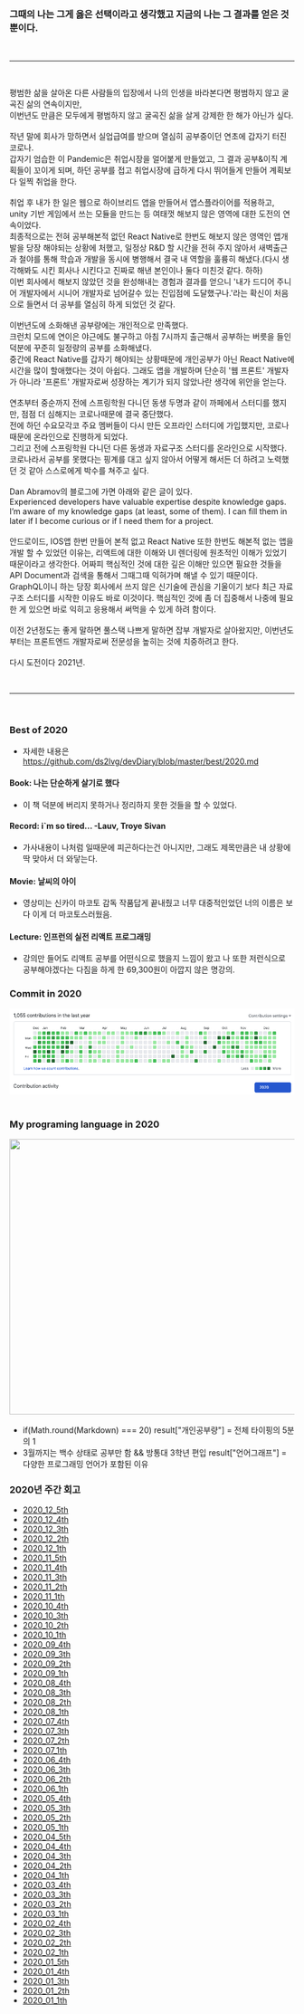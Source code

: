 ### 그때의 나는 그게 옳은 선택이라고 생각했고 지금의 나는 그 결과를 얻은 것 뿐이다.
<br><hr><br>

평범한 삶을 살아온 다른 사람들의 입장에서 나의 인생을 바라본다면 평범하지 않고 굴곡진 삶의 연속이지만,<br />
이번년도 만큼은 모두에게 평범하지 않고 굴곡진 삶을 살게 강제한 한 해가 아닌가 싶다.
<br /><br />
작년 말에 회사가 망하면서 실업급여를 받으며 열심히 공부중이던 연초에 갑자기 터진 코로나.<br />
갑자기 엄습한 이 Pandemic은 취업시장을 얼어붙게 만들었고, 그 결과 공부&이직 계획들이 꼬이게 되며, 하던 공부를 접고 취업시장에 급하게 다시 뛰어들게 만들어 계획보다 일찍 취업을 한다.
<br /><br />
취업 후 내가 한 일은 웹으로 하이브리드 앱을 만들어서 앱스플라이어를 적용하고, unity 기반 게임에서 쓰는 모듈을 만드는 등 여태껏 해보지 않은 영역에 대한 도전의 연속이었다.<br />
최종적으로는 전혀 공부해본적 없던 React Native로 한번도 해보지 않은 영역인 앱개발을 당장 해야되는 상황에 처했고, 일정상 R&D 할 시간을 전혀 주지 않아서 새벽출근과 철야를 통해 학습과 개발을 동시에 병행해서 결국 내 역할을 훌륭히 해냈다.(다시 생각해봐도 시킨 회사나 시킨다고 진짜로 해낸 본인이나 둘다 미친것 같다. 하하)<br />
이번 회사에서 해보지 않았던 것을 완성해내는 경험과 결과를 얻으니 '내가 드디어 주니어 개발자에서 시니어 개발자로 넘어갈수 있는 진입점에 도달했구나.'라는 확신이 처음으로 들면서 더 공부를 열심히 하게 되었던 것 같다.
<br /><br />
이번년도에 소화해낸 공부량에는 개인적으로 만족했다.<br />
크런치 모드에 연이은 야근에도 불구하고 아침 7시까지 출근해서 공부하는 버릇을 들인 덕분에 꾸준히 일정량의 공부를 소화해냈다.<br />
중간에 React Native를 갑자기 해야되는 상황때문에 개인공부가 아닌 React Native에 시간을 많이 할애했다는 것이 아쉽다.
그래도 앱을 개발하며 단순히 '웹 프론트' 개발자가 아니라 '프론트' 개발자로써 성장하는 계기가 되지 않았나란 생각에 위안을 얻는다.
<br /><br />
연초부터 중순까지 전에 스프링학원 다니던 동생 두명과 같이 까페에서 스터디를 했지만, 점점 더 심해지는 코로나때문에 결국 중단했다.<br />
전에 하던 수요모각코 주요 멤버들이 다시 만든 오프라인 스터디에 가입했지만, 코로나때문에 온라인으로 진행하게 되었다.<br />
그리고 전에 스프링학원 다니던 다른 동생과 자료구조 스터디를 온라인으로 시작했다.<br />
코로나라서 공부를 못했다는 핑계를 대고 싶지 않아서 어떻게 해서든 더 하려고 노력했던 것 같아 스스로에게 박수를 쳐주고 싶다.
<br /><br />
Dan Abramov의 블로그에 가면 아래와 같은 글이 있다.<br />
Experienced developers have valuable expertise despite knowledge gaps.<br />
I’m aware of my knowledge gaps (at least, some of them). I can fill them in later if I become curious or if I need them for a project.
<br /><br />
안드로이드, IOS앱 한번 만들어 본적 없고 React Native 또한 한번도 해본적 없는 앱을 개발 할 수 있었던 이유는, 리액트에 대한 이해와 UI 렌더링에 원초적인 이해가 있었기 때문이라고 생각한다. 어짜피 핵심적인 것에 대한 깊은 이해만 있으면 필요한 것들을 API Document과 검색을 통해서 그때그때 익혀가며 해낼 수 있기 때문이다.<br />
GraphQL이니 하는 당장 회사에서 쓰지 않은 신기술에 관심을 기울이기 보다 최근 자료구조 스터디를 시작한 이유도 바로 이것이다.
핵심적인 것에 좀 더 집중해서 나중에 필요한 게 있으면 바로 익히고 응용해서 써먹을 수 있게 하려 함이다.
<br /><br />
이전 2년정도는 좋게 말하면 풀스택 나쁘게 말하면 잡부 개발자로 살아왔지만, 이번년도부터는 프론트엔드 개발자로써 전문성을 높히는 것에 치중하려고 한다.
<br /><br />
다시 도전이다 2021년.

<br><hr><br>

### Best of 2020
- 자세한 내용은 https://github.com/ds2lvg/devDiary/blob/master/best/2020.md

#### Book: 나는 단순하게 살기로 했다
- 이 책 덕분에 버리지 못하거나 정리하지 못한 것들을 할 수 있었다.

#### Record: i`m so tired... -Lauv, Troye Sivan
- 가사내용이 나처럼 일때문에 피곤하다는건 아니지만, 그래도 제목만큼은 내 상황에 딱 맞아서 더 와닿는다.

#### Movie: 날씨의 아이
- 영상미는 신카이 마코토 감독 작품답게 끝내줬고 너무 대중적인었던 너의 이름은 보다 이게 더 마코토스러웠음.

#### Lecture: 인프런의 실전 리액트 프로그래밍
- 강의만 들어도 리액트 공부를 어떤식으로 했을지 느낌이 왔고 나 또한 저런식으로 공부해야겠다는 다짐을 하게 한 69,300원이 아깝지 않은 명강의.

### Commit in 2020

<img src="./img/commit_2020.png" />
<br /><br />

### My programing language in 2020

<img src="https://wakatime.com/share/@5e5d5b41-4635-4edc-9465-b12a83b5d456/2c4962e2-5c33-4770-b366-119c16f9ae46.png" width="650" height="487" />

- if(Math.round(Markdown) === 20) result\["개인공부량"\] = 전체 타이핑의 5분의 1
- 3월까지는 백수 상태로 공부만 함 && 방통대 3학년 편입 result\["언어그래프"\] = 다양한 프로그래밍 언어가 포함된 이유

### 2020년 주간 회고

- [2020_12_5th](./2020_12_5th.md)
- [2020_12_4th](./2020_12_4th.md)
- [2020_12_3th](./2020_12_3th.md)
- [2020_12_2th](./2020_12_2th.md)
- [2020_12_1th](./2020_12_1th.md)
- [2020_11_5th](./2020_11_5th.md)
- [2020_11_4th](./2020_11_4th.md)
- [2020_11_3th](./2020_11_3th.md)
- [2020_11_2th](./2020_11_2th.md)
- [2020_11_1th](./2020_11_1th.md)
- [2020_10_4th](./2020_10_4th.md)
- [2020_10_3th](./2020_10_3th.md)
- [2020_10_2th](./2020_10_2th.md)
- [2020_10_1th](./2020_10_1th.md)
- [2020_09_4th](./2020_09_4th.md)
- [2020_09_3th](./2020_09_3th.md)
- [2020_09_2th](./2020_09_2th.md)
- [2020_09_1th](./2020_09_1th.md)
- [2020_08_4th](./2020_08_4th.md)
- [2020_08_3th](./2020_08_3th.md)
- [2020_08_2th](./2020_08_2th.md)
- [2020_08_1th](./2020_08_1th.md)
- [2020_07_4th](./2020_07_4th.md)
- [2020_07_3th](./2020_07_3th.md)
- [2020_07_2th](./2020_07_2th.md)
- [2020_07_1th](./2020_07_1th.md)
- [2020_06_4th](./2020_06_4th.md)
- [2020_06_3th](./2020_06_3th.md)
- [2020_06_2th](./2020_06_2th.md)
- [2020_06_1th](./2020_06_1th.md)
- [2020_05_4th](./2020_05_4th.md)
- [2020_05_3th](./2020_05_3th.md)
- [2020_05_2th](./2020_05_2th.md)
- [2020_05_1th](./2020_05_1th.md)
- [2020_04_5th](./2020_04_5th.md)
- [2020_04_4th](./2020_04_4th.md)
- [2020_04_3th](./2020_04_3th.md)
- [2020_04_2th](./2020_04_2th.md)
- [2020_04_1th](./2020_04_1th.md)
- [2020_03_4th](./2020_03_4th.md)
- [2020_03_3th](./2020_03_3th.md)
- [2020_03_2th](./2020_03_2th.md)
- [2020_03_1th](./2020_03_1th.md)
- [2020_02_4th](./2020_02_4th.md)
- [2020_02_3th](./2020_02_3th.md)
- [2020_02_2th](./2020_02_2th.md)
- [2020_02_1th](./2020_02_1th.md)
- [2020_01_5th](./2020_01_5th.md)
- [2020_01_4th](./2020_01_4th.md)
- [2020_01_3th](./2020_01_3th.md)
- [2020_01_2th](./2020_01_2th.md)
- [2020_01_1th](./2020_01_1th.md)